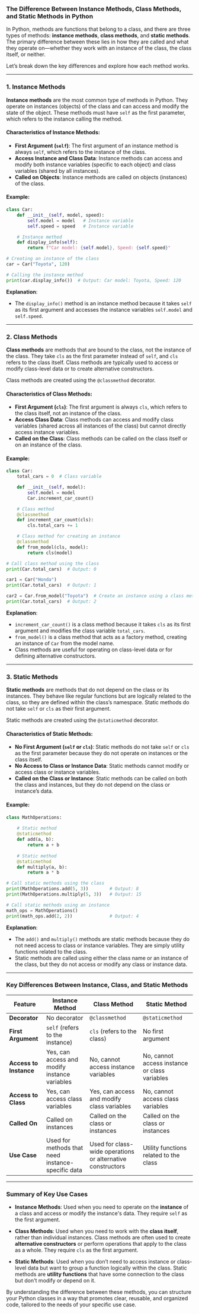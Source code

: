 ### The Difference Between Instance Methods, Class Methods, and Static Methods in Python

In Python, methods are functions that belong to a class, and there are three types of methods: **instance methods**, **class methods**, and **static methods**. The primary difference between these lies in how they are called and what they operate on—whether they work with an instance of the class, the class itself, or neither.

Let’s break down the key differences and explore how each method works.

---

### 1. **Instance Methods**

**Instance methods** are the most common type of methods in Python. They operate on instances (objects) of the class and can access and modify the state of the object. These methods must have `self` as the first parameter, which refers to the instance calling the method.

#### Characteristics of Instance Methods:
- **First Argument (`self`)**: The first argument of an instance method is always `self`, which refers to the instance of the class.
- **Access Instance and Class Data**: Instance methods can access and modify both instance variables (specific to each object) and class variables (shared by all instances).
- **Called on Objects**: Instance methods are called on objects (instances) of the class.

#### Example:

```python
class Car:
    def __init__(self, model, speed):
        self.model = model   # Instance variable
        self.speed = speed   # Instance variable

    # Instance method
    def display_info(self):
        return f"Car model: {self.model}, Speed: {self.speed}"

# Creating an instance of the class
car = Car("Toyota", 120)

# Calling the instance method
print(car.display_info())  # Output: Car model: Toyota, Speed: 120
```

**Explanation**:
- The `display_info()` method is an instance method because it takes `self` as its first argument and accesses the instance variables `self.model` and `self.speed`.

---

### 2. **Class Methods**

**Class methods** are methods that are bound to the class, not the instance of the class. They take `cls` as the first parameter instead of `self`, and `cls` refers to the class itself. Class methods are typically used to access or modify class-level data or to create alternative constructors.

Class methods are created using the `@classmethod` decorator.

#### Characteristics of Class Methods:
- **First Argument (`cls`)**: The first argument is always `cls`, which refers to the class itself, not an instance of the class.
- **Access Class Data**: Class methods can access and modify class variables (shared across all instances of the class) but cannot directly access instance variables.
- **Called on the Class**: Class methods can be called on the class itself or on an instance of the class.

#### Example:

```python
class Car:
    total_cars = 0  # Class variable

    def __init__(self, model):
        self.model = model
        Car.increment_car_count()

    # Class method
    @classmethod
    def increment_car_count(cls):
        cls.total_cars += 1

    # Class method for creating an instance
    @classmethod
    def from_model(cls, model):
        return cls(model)

# Call class method using the class
print(Car.total_cars)  # Output: 0

car1 = Car("Honda")
print(Car.total_cars)  # Output: 1

car2 = Car.from_model("Toyota")  # Create an instance using a class method
print(Car.total_cars)  # Output: 2
```

**Explanation**:
- `increment_car_count()` is a class method because it takes `cls` as its first argument and modifies the class variable `total_cars`.
- `from_model()` is a class method that acts as a factory method, creating an instance of `Car` from the model name.
- Class methods are useful for operating on class-level data or for defining alternative constructors.

---

### 3. **Static Methods**

**Static methods** are methods that do not depend on the class or its instances. They behave like regular functions but are logically related to the class, so they are defined within the class’s namespace. Static methods do not take `self` or `cls` as their first argument.

Static methods are created using the `@staticmethod` decorator.

#### Characteristics of Static Methods:
- **No First Argument (`self` or `cls`)**: Static methods do not take `self` or `cls` as the first parameter because they do not operate on instances or the class itself.
- **No Access to Class or Instance Data**: Static methods cannot modify or access class or instance variables.
- **Called on the Class or Instance**: Static methods can be called on both the class and instances, but they do not depend on the class or instance’s data.

#### Example:

```python
class MathOperations:
    
    # Static method
    @staticmethod
    def add(a, b):
        return a + b
    
    # Static method
    @staticmethod
    def multiply(a, b):
        return a * b

# Call static methods using the class
print(MathOperations.add(5, 3))        # Output: 8
print(MathOperations.multiply(5, 3))   # Output: 15

# Call static methods using an instance
math_ops = MathOperations()
print(math_ops.add(2, 2))              # Output: 4
```

**Explanation**:
- The `add()` and `multiply()` methods are static methods because they do not need access to class or instance variables. They are simply utility functions related to the class.
- Static methods are called using either the class name or an instance of the class, but they do not access or modify any class or instance data.

---

### Key Differences Between Instance, Class, and Static Methods

| **Feature**            | **Instance Method**                           | **Class Method**                              | **Static Method**                              |
|------------------------|-----------------------------------------------|-----------------------------------------------|------------------------------------------------|
| **Decorator**           | No decorator                                 | `@classmethod`                                | `@staticmethod`                                |
| **First Argument**      | `self` (refers to the instance)               | `cls` (refers to the class)                   | No first argument                              |
| **Access to Instance**  | Yes, can access and modify instance variables | No, cannot access instance variables          | No, cannot access instance or class variables  |
| **Access to Class**     | Yes, can access class variables               | Yes, can access and modify class variables    | No, cannot access class variables              |
| **Called On**           | Called on instances                          | Called on the class or instances              | Called on the class or instances               |
| **Use Case**            | Used for methods that need instance-specific data | Used for class-wide operations or alternative constructors | Utility functions related to the class |

---

### Summary of Key Use Cases

- **Instance Methods**: Used when you need to operate on the **instance** of a class and access or modify the instance's data. They require `self` as the first argument.
  
- **Class Methods**: Used when you need to work with the **class itself**, rather than individual instances. Class methods are often used to create **alternative constructors** or perform operations that apply to the class as a whole. They require `cls` as the first argument.

- **Static Methods**: Used when you don’t need to access instance or class-level data but want to group a function logically within the class. Static methods are **utility functions** that have some connection to the class but don't modify or depend on it.

By understanding the difference between these methods, you can structure your Python classes in a way that promotes clear, reusable, and organized code, tailored to the needs of your specific use case.